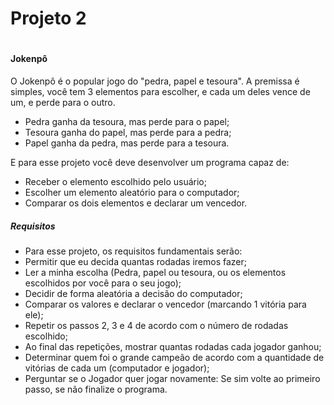 <h1>Projeto 2<h1> 

#### Jokenpô ####

O Jokenpô é o popular jogo do "pedra, papel e tesoura". A premissa é simples, você tem 3 elementos para escolher, e cada um deles vence de um, e perde para o outro.

+ Pedra ganha da tesoura, mas perde para o papel;
+ Tesoura ganha do papel, mas perde para a pedra;
+ Papel ganha da pedra, mas perde para a tesoura.

E para esse projeto você deve desenvolver um programa capaz de:

+ Receber o elemento escolhido pelo usuário;
+ Escolher um elemento aleatório para o computador;
+ Comparar os dois elementos e declarar um vencedor.

##### Requisitos #####

+ Para esse projeto, os requisitos fundamentais serão:
+ Permitir que eu decida quantas rodadas iremos fazer;
+ Ler a minha escolha (Pedra, papel ou tesoura, ou os elementos escolhidos por você para o seu jogo);
+ Decidir de forma aleatória a decisão do computador;
+ Comparar os valores e declarar o vencedor (marcando 1 vitória para ele);
+ Repetir os passos 2, 3 e 4 de acordo com o número de rodadas escolhido;
+ Ao final das repetições, mostrar quantas rodadas cada jogador ganhou;
+ Determinar quem foi o grande campeão de acordo com a quantidade de vitórias de cada um (computador e jogador);
+ Perguntar se o Jogador quer jogar novamente: Se sim volte ao primeiro passo, se não finalize o programa.
